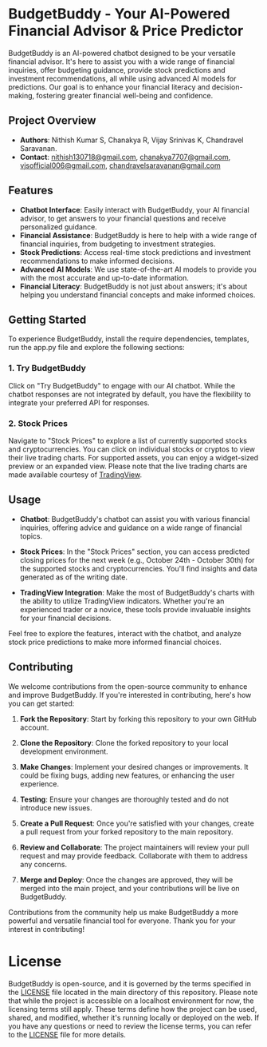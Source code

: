 # BudgetBuddy - Your AI-Powered Financial Advisor & Price Predictor 

BudgetBuddy is an AI-powered chatbot designed to be your versatile financial advisor. It's here to assist you with a wide range of financial inquiries, offer budgeting guidance, provide stock predictions and investment recommendations, all while using advanced AI models for predictions. Our goal is to enhance your financial literacy and decision-making, fostering greater financial well-being and confidence.

## Project Overview
- **Authors**: Nithish Kumar S, Chanakya R, Vijay Srinivas K, Chandravel Saravanan.
- **Contact**: nithish130718@gmail.com, chanakya7707@gmail.com, vjsofficial006@gmail.com, chandravelsaravanan@gmail.com

## Features

- **Chatbot Interface**: Easily interact with BudgetBuddy, your AI financial advisor, to get answers to your financial questions and receive personalized guidance.
- **Financial Assistance**: BudgetBuddy is here to help with a wide range of financial inquiries, from budgeting to investment strategies.
- **Stock Predictions**: Access real-time stock predictions and investment recommendations to make informed decisions.
- **Advanced AI Models**: We use state-of-the-art AI models to provide you with the most accurate and up-to-date information.
- **Financial Literacy**: BudgetBuddy is not just about answers; it's about helping you understand financial concepts and make informed choices.

## Getting Started

To experience BudgetBuddy, install the require dependencies, templates, run the app.py file and explore the following sections:

### 1. Try BudgetBuddy

Click on "Try BudgetBuddy" to engage with our AI chatbot. While the chatbot responses are not integrated by default, you have the flexibility to integrate your preferred API for responses.

### 2. Stock Prices

Navigate to "Stock Prices" to explore a list of currently supported stocks and cryptocurrencies. You can click on individual stocks or cryptos to view their live trading charts. For supported assets, you can enjoy a widget-sized preview or an expanded view. Please note that the live trading charts are made available courtesy of [TradingView](https://www.tradingview.com).

## Usage

- **Chatbot**: BudgetBuddy's chatbot can assist you with various financial inquiries, offering advice and guidance on a wide range of financial topics.

- **Stock Prices**: In the "Stock Prices" section, you can access predicted closing prices for the next week (e.g., October 24th - October 30th) for the supported stocks and cryptocurrencies. You'll find insights and data generated as of the writing date.

- **TradingView Integration**: Make the most of BudgetBuddy's charts with the ability to utilize TradingView indicators. Whether you're an experienced trader or a novice, these tools provide invaluable insights for your financial decisions.

Feel free to explore the features, interact with the chatbot, and analyze stock price predictions to make more informed financial choices.

## Contributing

We welcome contributions from the open-source community to enhance and improve BudgetBuddy. If you're interested in contributing, here's how you can get started:

1. **Fork the Repository**: Start by forking this repository to your own GitHub account.

2. **Clone the Repository**: Clone the forked repository to your local development environment.

3. **Make Changes**: Implement your desired changes or improvements. It could be fixing bugs, adding new features, or enhancing the user experience.

4. **Testing**: Ensure your changes are thoroughly tested and do not introduce new issues.

5. **Create a Pull Request**: Once you're satisfied with your changes, create a pull request from your forked repository to the main repository.

6. **Review and Collaborate**: The project maintainers will review your pull request and may provide feedback. Collaborate with them to address any concerns.

7. **Merge and Deploy**: Once the changes are approved, they will be merged into the main project, and your contributions will be live on BudgetBuddy.

Contributions from the community help us make BudgetBuddy a more powerful and versatile financial tool for everyone. Thank you for your interest in contributing!

# License

BudgetBuddy is open-source, and it is governed by the terms specified in the [LICENSE](LICENSE) file located in the main directory of this repository.
Please note that while the project is accessible on a localhost environment for now, the licensing terms still apply. These terms define how the project can be used, shared, and modified, whether it's running locally or deployed on the web. If you have any questions or need to review the license terms, you can refer to the [LICENSE](LICENSE) file for more details.
